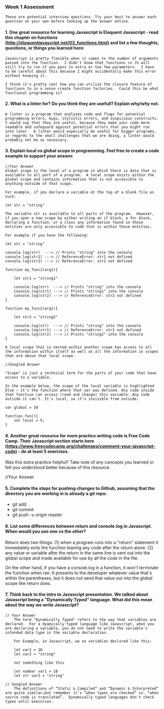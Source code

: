 ### Week 1 Assessment

    These are potential interview questions. Try your best to answer each question on your own before looking up the answer online.

#### 1. One great resource for learning Javascript is Eloquent Javascript - read this chapter on functions (http://eloquentjavascript.net/03_functions.html) and list a few thoughts, questions, or things you learned here:

    Javascript is pretty flexible when it comes to the number of arguments passed into the function.  I didn't know that functions in JS will still try to run if you pass in extra or too few parameters.  I have to be careful about this because I might accidentally make this error without knowing it.

    I think it's pretty cool how you can utilize the closure feature of functions to in a sense create function factories.  Could this be what functional programming is?

    


#### 2. What is a linter for? Do you think they are usefull? Explain why/why not.

    A linter is a program that analyzes code and flags for potential programming errors, bugs, stylistic errors, and suspicious constructs.  I would say that they are useful, because they make your code more readable and safeguard against potential errors that you might run into later.  A linter would especially be useful for bigger programs, in regards to the small challenges that we are doing, a linter would probably not be as necessary.   

#### 3. Explain local vs global scope in programming. Feel free to create a code example to support your answer.

    //Your Answer
    Global scope is the level of a program in which there is data that is available to all part of a program.  A local scope exists within the global scope and contains information that is not accessible to anything outside of that scope.  

    For example, if you declare a variable at the top of a blank file as such:

    let str = "string"

    The variable str is available to all parts of the program.  However, if you open a new scope by either writing an if block, a for block, declaring a function, or a class any information found in those entities are only accessible to code that is within those entities.

    For example if you have the following:

    let str = "string"

    console.log(str)  ---> // Prints "string" into the console
    console.log(str1) ---> // ReferenceError: str1 not defined
    console.log(str2) ---> // ReferenceError: str2 not defined

    function my_func1(arg1){

        let str1 = "string1"

        console.log(str)  ---> // Prints "string" into the console
        console.log(str1) ---> // Prints "string1" into the console
        console.log(str2) ---> // ReferenceError: str2 not defined
    }

    function my_func2(arg2){

        let str2 = "string2"

        console.log(str)  ---> // Prints "string" into the console
        console.log(str1) ---> // ReferenceError: str2 not defined
        console.log(str2) ---> // Prints "string2" into the console
    }

    A local scope that is nested within another scope has access to all the information within itself as well as all the information in scopes that are above that local scope.  

    //Googled Answer

    "Scope" is just a technical term for the parts of your code that have access to a variable.

    In the example below, the scope of the local variable is highlighted blue – it's the function where that var was defined. Any code inside that function can access (read and change) this variable. Any code outside it can't. It's local, so it's invisible from outside.

    var global = 10

    function fun(){
        var local = 5;
    }

#### 4. Another great resource for more practice writing code is Free Code Camp. Their Javascript section starts here (https://www.freecodecamp.org/challenges/comment-your-javascript-code) - do at least 5 exercises.

Was this extra practice helpful? Take note of any concepts you learned or felt you understood better because of this resource.

  //Your Answer

#### 5. Complete the steps for pushing changes to Github, assuming that the directory you are working in is already a git repo:

- git add .
- git commit
- git push -u origin master

#### 6. List some differences between return and console.log in Javascript. When would you use one vs the other?

Return does two things: (1) when a program runs into a "return" statement it immediately exits the function leaving any code after the return alone.  (2) any value or variable after the return in the same line is sent out into the global scope and made available for use by all the code in the file.

On the other hand, if you have a console.log in a function, it won't terminate the function when ran.  It presents to the developer whatever value that's within the parentheses, but it does not send that value out into the global scope like return does.  

#### 7. Think back to the intro to Javascript presentation. We talked about Javascript being a "Dynamically Typed" language. What did this mean about the way we write Javascript?

    // Your Answer
        The term "Dynamically Typed" refers to the way that variables are declared.  For a dyamically typed language like Javascript, when you are declaring a variable, you do not need to write the variable's intended data type in the variable declaration.  

        For Example, in Javascript, we se variables declared like this:

        let var1 = 10
        let var2 = "string"

        not something like this

        let number var1 = 10
        let str var2 = "string"

    // Googled Answer
        The definitions of “Static & Compiled” and “Dynamic & Interpreted” are quite similar…but remember it’s “when types are checked” vs. “when source code is translated”.  Dynamically typed languages don't check types until execution.
